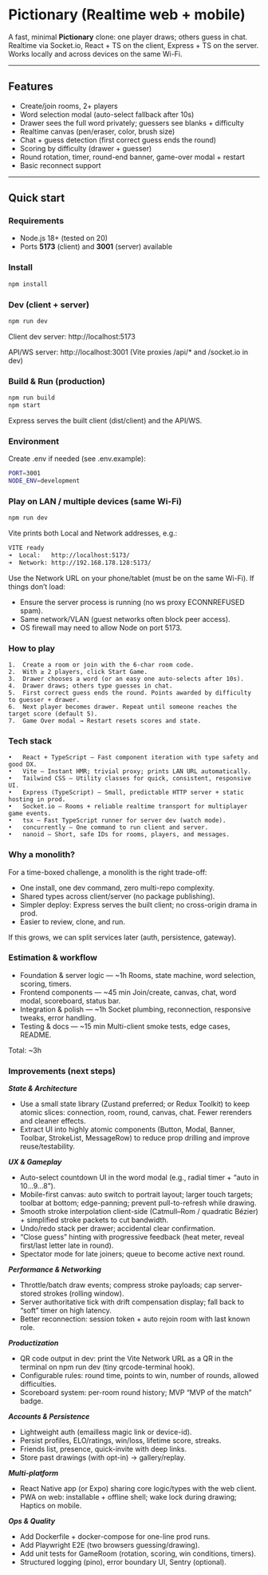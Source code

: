 # Pictionary (Realtime web + mobile)

A fast, minimal **Pictionary** clone: one player draws; others guess in chat. Realtime via Socket.io, React + TS on the client, Express + TS on the server. Works locally and across devices on the same Wi-Fi.

---

## Features
- Create/join rooms, 2+ players
- Word selection modal (auto-select fallback after 10s)
- Drawer sees the full word privately; guessers see blanks + difficulty
- Realtime canvas (pen/eraser, color, brush size)
- Chat + guess detection (first correct guess ends the round)
- Scoring by difficulty (drawer + guesser)
- Round rotation, timer, round-end banner, game-over modal + restart
- Basic reconnect support

---

## Quick start

### Requirements
- Node.js 18+ (tested on 20)
- Ports **5173** (client) and **3001** (server) available

### Install
```bash
npm install
```
### Dev (client + server)
```bash 
npm run dev
```

Client dev server: http://localhost:5173

API/WS server: http://localhost:3001 (Vite proxies /api/* and /socket.io in dev)

### Build & Run (production)
```bash 
npm run build
npm start
```
Express serves the built client (dist/client) and the API/WS.

### Environment
Create .env if needed (see .env.example):
```bash 
PORT=3001
NODE_ENV=development
```

### Play on LAN / multiple devices (same Wi-Fi)
```bash 
npm run dev
```
Vite prints both Local and Network addresses, e.g.:
```bash 
VITE ready
➜  Local:   http://localhost:5173/
➜  Network: http://192.168.178.128:5173/
```
Use the Network URL on your phone/tablet (must be on the same Wi-Fi).
If things don’t load:

-	Ensure the server process is running (no ws proxy ECONNREFUSED spam).
-	Same network/VLAN (guest networks often block peer access).
-	OS firewall may need to allow Node on port 5173.

### How to play
	1.	Create a room or join with the 6-char room code.
	2.	With ≥ 2 players, click Start Game.
	3.	Drawer chooses a word (or an easy one auto-selects after 10s).
	4.	Drawer draws; others type guesses in chat.
	5.	First correct guess ends the round. Points awarded by difficulty to guesser + drawer.
	6.	Next player becomes drawer. Repeat until someone reaches the target score (default 5).
	7.	Game Over modal → Restart resets scores and state.

### Tech stack
	•	React + TypeScript — Fast component iteration with type safety and good DX.
	•	Vite — Instant HMR; trivial proxy; prints LAN URL automatically.
	•	Tailwind CSS — Utility classes for quick, consistent, responsive UI.
	•	Express (TypeScript) — Small, predictable HTTP server + static hosting in prod.
	•	Socket.io — Rooms + reliable realtime transport for multiplayer game events.
	•	tsx — Fast TypeScript runner for server dev (watch mode).
	•	concurrently — One command to run client and server.
	•	nanoid — Short, safe IDs for rooms, players, and messages.

### Why a monolith?
For a time-boxed challenge, a monolith is the right trade-off:
-	One install, one dev command, zero multi-repo complexity.
-	Shared types across client/server (no package publishing).
-	Simpler deploy: Express serves the built client; no cross-origin drama in prod.
-	Easier to review, clone, and run.

If this grows, we can split services later (auth, persistence, gateway).

### Estimation & workflow
-	Foundation & server logic — ~1h
Rooms, state machine, word selection, scoring, timers.
-	Frontend components — ~45 min
Join/create, canvas, chat, word modal, scoreboard, status bar.
-	Integration & polish — ~1h
Socket plumbing, reconnection, responsive tweaks, error handling.
-	Testing & docs — ~15 min
Multi-client smoke tests, edge cases, README.

Total: ~3h

### Improvements (next steps)
***State & Architecture***
-	Use a small state library (Zustand preferred; or Redux Toolkit) to keep atomic slices: connection, room, round, canvas, chat. Fewer rerenders and cleaner effects.
-	Extract UI into highly atomic components (Button, Modal, Banner, Toolbar, StrokeList, MessageRow) to reduce prop drilling and improve reuse/testability.

***UX & Gameplay***
-	Auto-select countdown UI in the word modal (e.g., radial timer + “auto in 10…9…8”).
-   Mobile-first canvas: auto switch to portrait layout; larger touch targets; toolbar at bottom; edge-panning; prevent pull-to-refresh while drawing.
-	Smooth stroke interpolation client-side (Catmull–Rom / quadratic Bézier) + simplified stroke packets to cut bandwidth.
-	Undo/redo stack per drawer; accidental clear confirmation.
-	“Close guess” hinting with progressive feedback (heat meter, reveal first/last letter late in round).
-	Spectator mode for late joiners; queue to become active next round.

***Performance & Networking***
-	Throttle/batch draw events; compress stroke payloads; cap server-stored strokes (rolling window).
-	Server authoritative tick with drift compensation display; fall back to “soft” timer on high latency.
-	Better reconnection: session token + auto rejoin room with last known role.

***Productization***
-	QR code output in dev: print the Vite Network URL as a QR in the terminal on npm run dev (tiny qrcode-terminal hook).
-	Configurable rules: round time, points to win, number of rounds, allowed difficulties.
-	Scoreboard system: per-room round history; MVP “MVP of the match” badge.

***Accounts & Persistence***
-	Lightweight auth (emailless magic link or device-id).
-	Persist profiles, ELO/ratings, win/loss, lifetime score, streaks.
-	Friends list, presence, quick-invite with deep links.
-	Store past drawings (with opt-in) → gallery/replay.

***Multi-platform***
-	React Native app (or Expo) sharing core logic/types with the web client.
-	PWA on web: installable + offline shell; wake lock during drawing; Haptics on mobile.

***Ops & Quality***
-	Add Dockerfile + docker-compose for one-line prod runs.
-	Add Playwright E2E (two browsers guessing/drawing).
-	Add unit tests for GameRoom (rotation, scoring, win conditions, timers).
-	Structured logging (pino), error boundary UI, Sentry (optional).